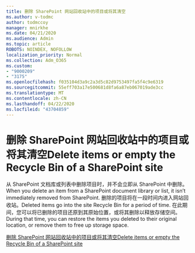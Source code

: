 ```yaml
---
title: 删除 SharePoint 网站回收站中的项目或将其清空
ms.author: v-todmc
author: todmccoy
manager: mnirkhe
ms.date: 04/21/2020
ms.audience: Admin
ms.topic: article
ROBOTS: NOINDEX, NOFOLLOW
localization_priority: Normal
ms.collection: Adm_O365
ms.custom:
- "9000209"
- "3175"
ms.openlocfilehash: f035104d3a9c2a3d5c82d9753497fa5f4c9e6319
ms.sourcegitcommit: 55eff703a17e500681d8fa6a87eb067019ade3cc
ms.translationtype: MT
ms.contentlocale: zh-CN
ms.lasthandoff: 04/22/2020
ms.locfileid: "43704859"
---
```

# <a name="delete-items-or-empty-the-recycle-bin-of-a-sharepoint-site"></a><span data-ttu-id="033a0-102">删除 SharePoint 网站回收站中的项目或将其清空</span><span class="sxs-lookup"><span data-stu-id="033a0-102">Delete items or empty the Recycle Bin of a SharePoint site</span></span> 

<span data-ttu-id="033a0-103">从 SharePoint 文档库或列表中删除项目时，并不会立即从 SharePoint 中删除。</span><span class="sxs-lookup"><span data-stu-id="033a0-103">When you delete an item from a SharePoint document library or list, it isn’t immediately removed from SharePoint.</span></span> <span data-ttu-id="033a0-104">删除的项目将在一段时间内进入网站回收站。</span><span class="sxs-lookup"><span data-stu-id="033a0-104">Deleted items go into the site Recycle Bin for a period of time.</span></span> <span data-ttu-id="033a0-105">在此期间，您可以将已删除的项目还原到其原始位置，或将其删除以释放存储空间。</span><span class="sxs-lookup"><span data-stu-id="033a0-105">During that time, you can restore the items you deleted to their original location, or remove them to free up storage space.</span></span>

[<span data-ttu-id="033a0-106">删除 SharePoint 网站回收站中的项目或将其清空</span><span class="sxs-lookup"><span data-stu-id="033a0-106">Delete items or empty the Recycle Bin of a SharePoint site</span></span>](https://support.office.com/article/2e713599-d13e-40d6-96dc-66f0a366f74e)